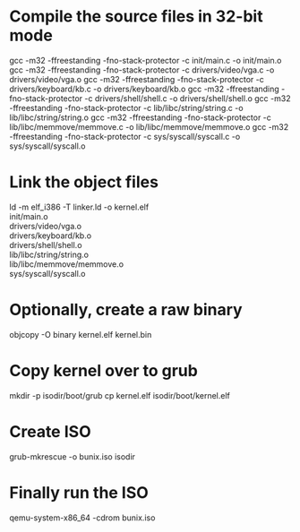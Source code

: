 # Compile the source files in 32-bit mode
gcc -m32 -ffreestanding -fno-stack-protector -c init/main.c -o init/main.o
gcc -m32 -ffreestanding -fno-stack-protector -c drivers/video/vga.c -o drivers/video/vga.o
gcc -m32 -ffreestanding -fno-stack-protector -c drivers/keyboard/kb.c -o drivers/keyboard/kb.o
gcc -m32 -ffreestanding -fno-stack-protector -c drivers/shell/shell.c -o drivers/shell/shell.o
gcc -m32 -ffreestanding -fno-stack-protector -c lib/libc/string/string.c -o lib/libc/string/string.o
gcc -m32 -ffreestanding -fno-stack-protector -c lib/libc/memmove/memmove.c -o lib/libc/memmove/memmove.o
gcc -m32 -ffreestanding -fno-stack-protector -c sys/syscall/syscall.c -o sys/syscall/syscall.o 

# Link the object files
ld -m elf_i386 -T linker.ld -o kernel.elf \
    init/main.o \
    drivers/video/vga.o \
    drivers/keyboard/kb.o \
    drivers/shell/shell.o \
    lib/libc/string/string.o \
    lib/libc/memmove/memmove.o \
    sys/syscall/syscall.o 

# Optionally, create a raw binary
objcopy -O binary kernel.elf kernel.bin

# Copy kernel over to grub
mkdir -p isodir/boot/grub 
cp kernel.elf isodir/boot/kernel.elf

# Create ISO
grub-mkrescue -o bunix.iso isodir

# Finally run the ISO
qemu-system-x86_64 -cdrom bunix.iso


